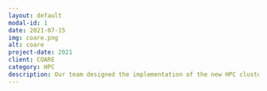 ```yaml
---
layout: default
modal-id: 1
date: 2021-07-15
img: coare.png
alt: coare
project-date: 2021
client: COARE
category: HPC
description: Our team designed the implementation of the new HPC cluster of the Computing and Archiving Research Environment (COARE) called the "saliksik". We implemented the findings we had from our research, "Correcting job walltime in a resource-constrained environment" (2020).
---
```

